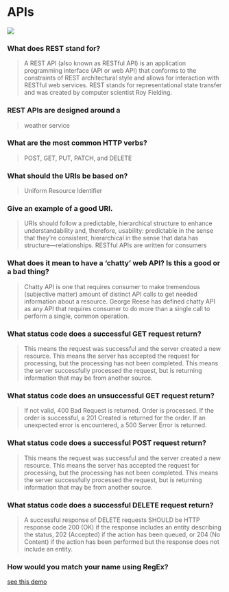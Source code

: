 # APIs
![](https://cdn.tiempodev.com/wp-content/uploads/2020/07/28052914/managing-third-party-apis-01.jpg)


### What does REST stand for?
> A REST API (also known as RESTful API) is an application programming interface (API or web API) that conforms to the constraints of REST architectural style and allows for interaction with RESTful web services. REST stands for representational state transfer and was created by computer scientist Roy Fielding.

### REST APIs are designed around a 
> weather service 


### What are the most common HTTP verbs?
> POST, GET, PUT, PATCH, and DELETE

### What should the URIs be based on?
> Uniform Resource Identifier

### Give an example of a good URI.
> URIs should follow a predictable, hierarchical structure to enhance understandability and, therefore, usability: predictable in the sense that they're consistent, hierarchical in the sense that data has structure—relationships. RESTful APIs are written for consumers

### What does it mean to have a ‘chatty’ web API? Is this a good or a bad thing?
> Chatty API is one that requires consumer to make tremendous (subjective matter) amount of distinct API calls to get needed information about a resource. George Reese has defined chatty API as any API that requires consumer to do more than a single call to perform a single, common operation.

### What status code does a successful GET request return?
> This means the request was successful and the server created a new resource. This means the server has accepted the request for processing, but the processing has not been completed. This means the server successfully processed the request, but is returning information that may be from another source.

### What status code does an unsuccessful GET request return?
> If not valid, 400 Bad Request is returned. Order is processed. If the order is successful, a 201 Created is returned for the order. If an unexpected error is encountered, a 500 Server Error is returned.

### What status code does a successful POST request return?
> This means the request was successful and the server created a new resource. This means the server has accepted the request for processing, but the processing has not been completed. This means the server successfully processed the request, but is returning information that may be from another source.

### What status code does a successful DELETE request return?
> A successful response of DELETE requests SHOULD be HTTP response code 200 (OK) if the response includes an entity describing the status, 202 (Accepted) if the action has been queued, or 204 (No Content) if the action has been performed but the response does not include an entity.

### How would you match your name using RegEx?
[see this demo](https://regex101.com/r/6jifEi/1/)
